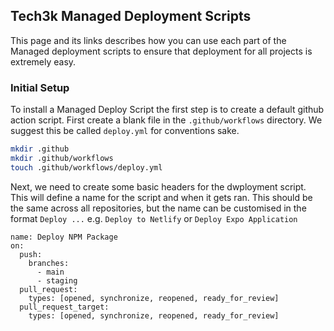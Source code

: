 ## Tech3k Managed Deployment Scripts

This page and its links describes how you can use each part of the Managed deployment scripts to ensure that deployment for all projects is extremely easy.

### Initial Setup

To install a Managed Deploy Script the first step is to create a default github action script. First create a blank file in the `.github/workflows` directory. We suggest this be called `deploy.yml` for conventions sake.

```sh
mkdir .github
mkdir .github/workflows
touch .github/workflows/deploy.yml
```

Next, we need to create some basic headers for the dwployment script. This will define a name for the script and when it gets ran. This should be the same across all repositories, but the name can be customised in the format `Deploy ...` e.g. `Deploy to Netlify` or `Deploy Expo Application`

```
name: Deploy NPM Package
on:
  push:
    branches:
      - main
      - staging
  pull_request:
    types: [opened, synchronize, reopened, ready_for_review]
  pull_request_target:
    types: [opened, synchronize, reopened, ready_for_review]
```

